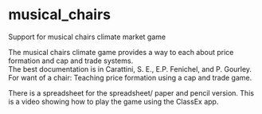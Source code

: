 # musical_chairs
Support for musical chairs climate market game

The musical chairs climate game provides a way to each about price formation and cap and trade systems.  
The best documentation is in 
Carattini, S. E., E.P. Fenichel, and P. Gourley. For want of a chair: Teaching price formation using a cap and trade game.


There is a spreadsheet for the spreadsheet/ paper and pencil version. 
This is a video showing how to play the game using the ClassEx app. 
